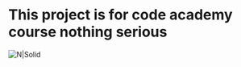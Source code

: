 # This project is for code academy course nothing serious 


![N|Solid](https://images.codecademy.com/social/logo-codecademy-social.png)
